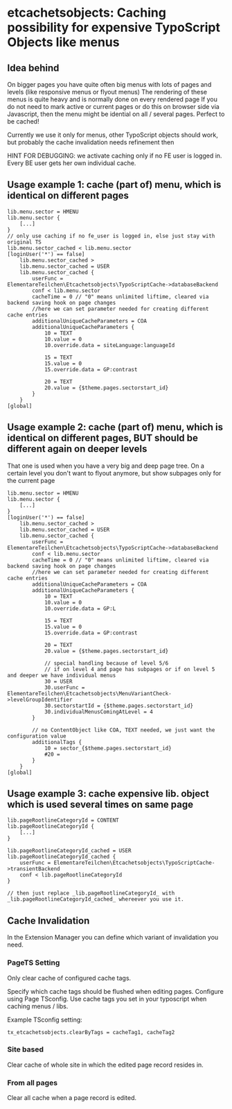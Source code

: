 etcachetsobjects: Caching possibility for expensive TypoScript Objects like menus
==================================================================================

## Idea behind

On bigger pages you have quite often big menus with lots of pages and levels (like responsive menus or flyout menus)
The rendering of these menus is quite heavy and is normally done on every rendered page
If you do not need to mark active or current pages or do this on browser side via Javascript, then the menu might be idential on all / several pages.
Perfect to be cached!

Currently we use it only for menus, other TypoScript objects should work, but probably the cache invalidation needs refinement then

HINT FOR DEBUGGING: we activate caching only if no FE user is logged in. Every BE user gets her own individual cache.

## Usage example 1: cache (part of) menu, which is identical on different pages

    lib.menu.sector = HMENU
    lib.menu.sector {
        [...]
    }
    // only use caching if no fe_user is logged in, else just stay with original TS
    lib.menu.sector_cached < lib.menu.sector
    [loginUser('*') == false]
        lib.menu.sector_cached >
        lib.menu.sector_cached = USER
        lib.menu.sector_cached {
            userFunc = ElementareTeilchen\Etcachetsobjects\TypoScriptCache->databaseBackend
            conf < lib.menu.sector
            cacheTime = 0 // "0" means unlimited liftime, cleared via backend saving hook on page changes
            //here we can set parameter needed for creating different cache entries
            additionalUniqueCacheParameters = COA
            additionalUniqueCacheParameters {
                10 = TEXT
                10.value = 0
                10.override.data = siteLanguage:languageId
    
                15 = TEXT
                15.value = 0
                15.override.data = GP:contrast
     
                20 = TEXT
                20.value = {$theme.pages.sectorstart_id}
            }
        }
    [global]

## Usage example 2: cache (part of) menu, which is identical on different pages, BUT should be different again on deeper levels
That one is used when you have a very big and deep page tree. On a certain level you don't want to flyout anymore, but show subpages only for the current page

    lib.menu.sector = HMENU
    lib.menu.sector {
        [...]
    }
    [loginUser('*') == false]
        lib.menu.sector_cached >
        lib.menu.sector_cached = USER
        lib.menu.sector_cached {
            userFunc = ElementareTeilchen\Etcachetsobjects\TypoScriptCache->databaseBackend
            conf < lib.menu.sector
            cacheTime = 0 // "0" means unlimited liftime, cleared via backend saving hook on page changes
            //here we can set parameter needed for creating different cache entries
            additionalUniqueCacheParameters = COA
            additionalUniqueCacheParameters {
                10 = TEXT
                10.value = 0
                10.override.data = GP:L
    
                15 = TEXT
                15.value = 0
                15.override.data = GP:contrast
    
                20 = TEXT
                20.value = {$theme.pages.sectorstart_id}
    
                // special handling because of level 5/6
                // if on level 4 and page has subpages or if on level 5 and deeper we have individual menus
                30 = USER
                30.userFunc = ElementareTeilchen\Etcachetsobjects\MenuVariantCheck->levelGroupIdentifier
                30.sectorstartId = {$theme.pages.sectorstart_id}
                30.individualMenusComingAtLevel = 4
            }
    
            // no ContentObject like COA, TEXT needed, we just want the configuration value
            additionalTags {
                10 = sector_{$theme.pages.sectorstart_id}
                #20 =
            }
        }
    [global]

## Usage example 3: cache expensive lib. object which is used several times on same page

    lib.pageRootlineCategoryId = CONTENT
    lib.pageRootlineCategoryId {
        [...]
    }

    lib.pageRootlineCategoryId_cached = USER
    lib.pageRootlineCategoryId_cached {
        userFunc = ElementareTeilchen\Etcachetsobjects\TypoScriptCache->transientBackend
        conf < lib.pageRootlineCategoryId
    }
    
    // then just replace _lib.pageRootlineCategoryId_ with _lib.pageRootlineCategoryId_cached_ whereever you use it.

## Cache Invalidation

In the Extension Manager you can define which variant of invalidation you need.

### PageTS Setting
Only clear cache of configured cache tags.

Specify which cache tags should be flushed when editing pages.
Configure using Page TSconfig.
Use cache tags you set in your typoscript when caching menus / libs.


Example TSconfig setting:
```
tx_etcachetsobjects.clearByTags = cacheTag1, cacheTag2
```


### Site based
Clear cache of whole site in which the edited page record resides in.


### From all pages
Clear all cache when a page record is edited.


